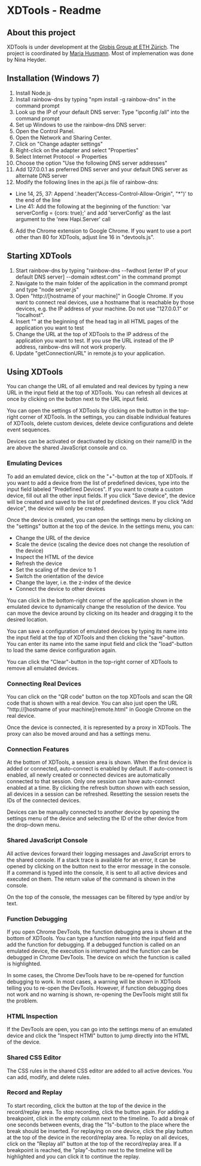 # XDTools - Readme

## About this project
XDTools is under development at the [Globis Group at ETH Zürich](https://globis.ethz.ch). The project is coordinated by [Maria Husmann](https://globis.ethz.ch/#!/person/maria-husmann/). Most of implemenation was done by Nina Heyder.

## Installation (Windows 7)

1. Install Node.js
2. Install rainbow-dns by typing "npm install -g rainbow-dns" in the command prompt
3. Look up the IP of your default DNS server: Type "ipconfig /all" into the command prompt
4. Set up Windows to use the rainbow-dns DNS server:
  1. Open the Control Panel.
  2. Open the Network and Sharing Center.
  3. Click on "Change adapter settings"
  4. Right-click on the adapter and select "Properties"
  5. Select Internet Protocol -> Properties
  6. Choose the option "Use the following DNS server addresses"
  7. Add 127.0.0.1 as preferred DNS server and your default DNS server as alternate DNS server
5. Modify the following lines in the api.js file of rainbow-dns:
  - Line 14, 25, 37: Append '.header("Access-Control-Allow-Origin", "*")' to the end of the line
  - Line 41: Add the following at the beginning of the function: 'var serverConfig = {cors: true};' and add 'serverConfig' as the last argument to the 'new Hapi.Server' call
6. Add the Chrome extension to Google Chrome. If you want to use a port other than 80 for XDTools, adjust line 16 in "devtools.js".  

## Starting XDTools

1. Start rainbow-dns by typing "rainbow-dns --fwdhost [enter IP of your default DNS server] --domain xdtest.com" in the command prompt
2. Navigate to the main folder of the application in the command prompt and type "node server.js"
3. Open "http://[hostname of your machine]" in Google Chrome. If you want to connect real devices, use a hostname that is reachable by those devices, e.g. the IP address of your machine. Do not use "127.0.0.1" or "localhost".
4. Insert "<script src='http://[hostname of your machine]/js/remote.js'></script>" at the beginning of the head tag in all HTML pages of the application you want to test
5. Change the URL at the top of XDTools to the IP address of the application you want to test. If you use the URL instead of the IP address, rainbow-dns will not work properly.
6. Update "getConnectionURL" in remote.js to your application. 

## Using XDTools

You can change the URL of all emulated and real devices by typing a new URL in the input field at the top of XDTools. You can refresh all devices at once by clicking on the button next to the URL input field.

You can open the settings of XDTools by clicking on the button in the top-right corner of XDTools. In the settings, you can disable individual features of XDTools, delete custom devices, delete device configurations and delete event sequences.

Devices can be activated or deactivated by clicking on their name/ID in the are above the shared JavaScript console and co.

### Emulating Devices

To add an emulated device, click on the "+"-button at the top of XDTools. If you want to add a device from the list of predefined devices, type into the input field labeled "Predefined Devices". 
If you want to create a custom device, fill out all the other input fields. If you click "Save device", the device will be created and saved to the list of predefined devices. 
If you click "Add device", the device will only be created.

Once the device is created, you can open the settings menu by clicking on the "settings" button at the top of the device. In the settings menu, you can:
- Change the URL of the device
- Scale the device (scaling the device does not change the resolution of the device)
- Inspect the HTML of the device
- Refresh the device
- Set the scaling of the device to 1
- Switch the orientation of the device
- Change the layer, i.e. the z-index of the device
- Connect the device to other devices


You can click in the bottom-right corner of the application shown in the emulated device to dynamically change the resolution of the device.
You can move the device around by clicking on its header and dragging it to the desired location.

You can save a configuration of emulated devices by typing its name into the input field at the top of XDTools and then clicking the "save"-button. You can enter its name into the same input field and click the "load"-button to load the same device configuration again.

You can click the "Clear"-button in the top-right corner of XDTools to remove all emulated devices.

### Connecting Real Devices

You can click on the "QR code" button on the top XDTools and scan the QR code that is shown with a real device. You can also just open the URL "http://[hostname of your machine]/remote.html" in Google Chrome on the real device.

Once the device is connected, it is represented by a proxy in XDTools. The proxy can also be moved around and has a settings menu.

### Connection Features

At the bottom of XDTools, a session area is shown. When the first device is added or connected, auto-connect is enabled by default.
If auto-connect is enabled, all newly created or connected devices are automatically connected to that session. Only one session can have auto-connect enabled at a time.
By clicking the refresh button shown with each session, all devices in a session can be refreshed. Resetting the session resets the IDs of the connected devices.

Devices can be manually connected to another device by opening the settings menu of the device and selecting the ID of the other device from the drop-down menu.

### Shared JavaScript Console

All active devices forward their logging messages and JavaScript errors to the shared console. If a stack trace is available for an error, it can be opened by clicking on the button next to the error message in the console.
If a command is typed into the console, it is sent to all active devices and executed on them. The return value of the command is shown in the console.

On the top of the console, the messages can be filtered by type and/or by text.

### Function Debugging

If you open Chrome DevTools, the function debugging area is shown at the bottom of XDTools. You can type a function name into the input field and add the function for debugging.
If a debugged function is called on an emulated device, the execution is interrupted and the function can be debugged in Chrome DevTools. The device on which the function is called is highlighted.

In some cases, the Chrome DevTools have to be re-opened for function debugging to work. In most cases, a warning will be shown in XDTools telling you to re-open the DevTools.
However, if function debugging does not work and no warning is shown, re-opening the DevTools might still fix the problem.

### HTML Inspection

If the DevTools are open, you can go into the settings menu of an emulated device and click the "Inspect HTMl" button to jump directly into the HTML of the device.

### Shared CSS Editor

The CSS rules in the shared CSS editor are added to all active devices. You can add, modify, and delete rules.

### Record and Replay

To start recording, click the button at the top of the device in the record/replay area. To stop recording, click the button again.
For adding a breakpoint, click in the empty column next to the timeline. To add a break of one seconds between events, drag the "1s"-button to the place where the break should be inserted.
For replaying on one device, click the play button at the top of the device in the record/replay area. To replay on all devices, click on the "Replay all" button at the top of the record/replay area.
If a breakpoint is reached, the "play"-button next to the timeline will be highlighted and you can click it to continue the replay.
